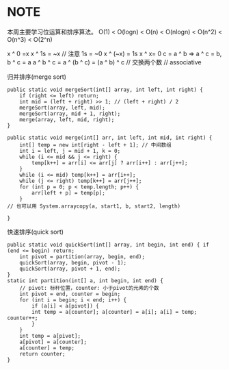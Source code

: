 # NOTE

本周主要学习位运算和排序算法。
O(1) < O(logn) < O(n) < O(nlogn) < O(n^2) < O(n^3) < O(2^n) 

x ^ 0 =x
x ^ 1s = ~x // 注意 1s = ~0
x ^ (~x) = 1s
x ^ x= 0
c = a ^ b => a ^ c = b, b ^ c = a a ^ b ^ c = a ^ (b ^ c) = (a ^ b) ^ c
// 交换两个数 // associative


归并排序(merge sort)

```
public static void mergeSort(int[] array, int left, int right) { 
    if (right <= left) return;
    int mid = (left + right) >> 1; // (left + right) / 2
    mergeSort(array, left, mid);
    mergeSort(array, mid + 1, right);
    merge(array, left, mid, right);
}

public static void merge(int[] arr, int left, int mid, int right) { 
    int[] temp = new int[right - left + 1]; // 中间数组
    int i = left, j = mid + 1, k = 0;
    while (i <= mid && j <= right) {
        temp[k++] = arr[i] <= arr[j] ? arr[i++] : arr[j++];
    }
    while (i <= mid) temp[k++] = arr[i++];
    while (j <= right) temp[k++] = arr[j++];
    for (int p = 0; p < temp.length; p++) { 
        arr[left + p] = temp[p];
    }
// 也可以用 System.arraycopy(a, start1, b, start2, length) 
    
}
```




快速排序(quick sort)

```
public static void quickSort(int[] array, int begin, int end) { if (end <= begin) return;
    int pivot = partition(array, begin, end);
    quickSort(array, begin, pivot - 1);
    quickSort(array, pivot + 1, end);
}
static int partition(int[] a, int begin, int end) { 
    // pivot: 标杆位置，counter: 小于pivot的元素的个数
    int pivot = end, counter = begin; 
    for (int i = begin; i < end; i++) {
        if (a[i] < a[pivot]) {
        int temp = a[counter]; a[counter] = a[i]; a[i] = temp; counter++;
        } 
    }
    int temp = a[pivot]; 
    a[pivot] = a[counter]; 
    a[counter] = temp;
    return counter;
}
```


